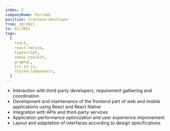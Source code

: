 ```yaml
---
index: 2
companyName: Purrweb
position: Frontend-developer
from: 10/2021
to: 01/2022
tags:
  [
    react,
    react-native,
    typescript,
    redux-toolkit,
    graphql,
    css-in-js,
    styled-components,
  ]
---
```


- Interaction with third-party developers, requirement gathering and coordination
- Development and maintenance of the frontend part of web and mobile applications using React and React Native
- Integration with APIs and third-party services
- Application performance optimization and user experience improvement
- Layout and adaptation of interfaces according to design specifications
